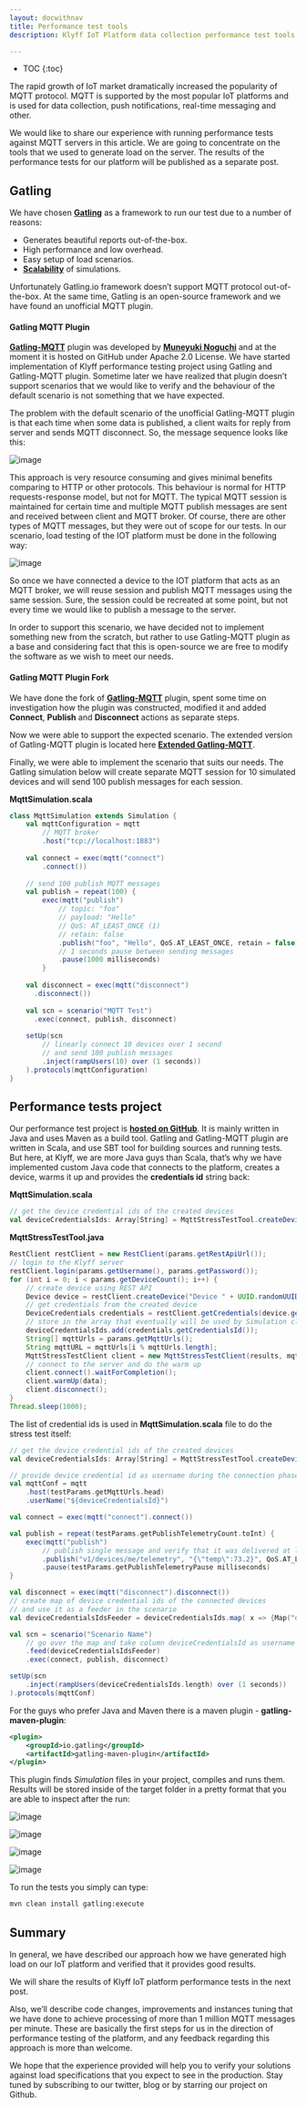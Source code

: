 ```yaml
---
layout: docwithnav
title: Performance test tools
description: Klyff IoT Platform data collection performance test tools

---
```


* TOC
{:toc}

The rapid growth of IoT market dramatically increased the popularity of MQTT protocol. MQTT is supported by the most popular IoT platforms and is used for data collection, push notifications, real-time messaging and other. 

We would like to share our experience with running performance tests against MQTT servers in this article. We are going to concentrate on the tools that we used to generate load on the server. The results of the performance tests for our platform will be published as a separate post.
 
## Gatling

We have chosen [**Gatling**](http://gatling.io/) as a framework to run our test due to a number of reasons:

 * Generates beautiful reports out-of-the-box.
 * High performance and low overhead.
 * Easy setup of load scenarios.
 * [**Scalability**](https://gatling.io/docs/gatling/guides/scaling_out/) of simulations.

Unfortunately Gatling.io framework doesn’t support MQTT protocol out-of-the-box. At the same time, Gatling is an open-source framework and we have found an unofficial MQTT plugin.

#### Gatling MQTT Plugin

[**Gatling-MQTT**](https://github.com/mnogu/gatling-mqtt) plugin was developed by [**Muneyuki Noguchi**](https://github.com/mnogu) and at the moment it is hosted on GitHub under Apache 2.0 License. We have started implementation of Klyff performance testing project using Gatling and Gatling-MQTT plugin. Sometime later we have realized that plugin doesn’t support scenarios that we would like to verify and the behaviour of the default scenario is not something that we have expected.

The problem with the default scenario of the unofficial Gatling-MQTT plugin is that each time when some data is published, a client waits for reply from server and sends MQTT disconnect. So, the message sequence looks like this: 

![image](/images/reference/performance-tools/connect-publish-disconnect.png)

This approach is very resource consuming and gives minimal benefits comparing to HTTP or other protocols. This behaviour is normal for HTTP requests-response model, but not for MQTT. The typical MQTT session is maintained for certain time and multiple MQTT publish messages are sent and received between client and MQTT broker. Of course, there are other types of MQTT messages, but they were out of scope for our tests. In our scenario, load testing of the IOT platform must be done in the following way:

![image](/images/reference/performance-tools/connect-publish-publish-publish-disconnect.png)

So once we have connected a device to the IOT platform that acts as an MQTT broker, we will reuse session and publish MQTT messages using the same session. Sure, the session could be recreated at some point, but not every time we would like to publish a message to the server. 

In order to support this scenario, we have decided not to implement something new from the scratch, but rather to use Gatling-MQTT plugin as a base and considering fact that this is open-source we are free to modify the software as we wish to meet our needs.

#### Gatling MQTT Plugin Fork

We have done the fork of [**Gatling-MQTT**](https://github.com/mnogu/gatling-mqtt) plugin, spent some time on investigation how the plugin was constructed, modified it and added **Connect**, **Publish** and **Disconnect** actions as separate steps. 

Now we were able to support the expected scenario. The extended version of Gatling-MQTT plugin is located here [**Extended Gatling-MQTT**](https://github.com/thingsboard/gatling-mqtt).

Finally, we were able to implement the scenario that suits our needs. The Gatling simulation below will create separate MQTT session for 10 simulated devices and will send 100 publish messages for each session.

**MqttSimulation.scala**

```scala
class MqttSimulation extends Simulation {
    val mqttConfiguration = mqtt
        // MQTT broker
        .host("tcp://localhost:1883")
    
    val connect = exec(mqtt("connect")
        .connect())
    
    // send 100 publish MQTT messages
    val publish = repeat(100) {
        exec(mqtt("publish")
            // topic: "foo"
            // payload: "Hello"
            // QoS: AT_LEAST_ONCE (1)
            // retain: false
            .publish("foo", "Hello", QoS.AT_LEAST_ONCE, retain = false))
            // 1 seconds pause between sending messages
            .pause(1000 milliseconds)
        }
    
    val disconnect = exec(mqtt("disconnect")
      .disconnect())
    
    val scn = scenario("MQTT Test")
      .exec(connect, publish, disconnect)
    
    setUp(scn
        // linearly connect 10 devices over 1 second 
        // and send 100 publish messages
        .inject(rampUsers(10) over (1 seconds))
    ).protocols(mqttConfiguration)
}
```

## Performance tests project

Our performance test project is [**hosted on GitHub**](https://github.com/thingsboard/performance-tests). It is mainly written in Java and uses Maven as a build tool. Gatling and Gatling-MQTT plugin are written in Scala, and use SBT tool for building sources and running tests. But here, at Klyff, we are more Java guys than Scala, that’s why we have implemented custom Java code that connects to the platform, creates a device, warms it up and provides the **credentials id** string back:

**MqttSimulation.scala**

```scala
// get the device credential ids of the created devices
val deviceCredentialsIds: Array[String] = MqttStressTestTool.createDevices(testParams).asScala.toArray
```

**MqttStressTestTool.java**

```java
RestClient restClient = new RestClient(params.getRestApiUrl());
// login to the Klyff server
restClient.login(params.getUsername(), params.getPassword());
for (int i = 0; i < params.getDeviceCount(); i++) {
    // create device using REST API
    Device device = restClient.createDevice("Device " + UUID.randomUUID());
    // get credentials from the created device
    DeviceCredentials credentials = restClient.getCredentials(device.getId());
    // store in the array that eventually will be used by Simulation class    
    deviceCredentialsIds.add(credentials.getCredentialsId());
    String[] mqttUrls = params.getMqttUrls();
    String mqttURL = mqttUrls[i % mqttUrls.length];
    MqttStressTestClient client = new MqttStressTestClient(results, mqttURL, credentials.getCredentialsId());
    // connect to the server and do the warm up 
    client.connect().waitForCompletion();
    client.warmUp(data);
    client.disconnect();
}
Thread.sleep(1000);
```

The list of credential ids is used in **MqttSimulation.scala** file to do the stress test itself:

```scala
// get the device credential ids of the created devices
val deviceCredentialsIds: Array[String] = MqttStressTestTool.createDevices(testParams).asScala.toArray

// provide device credential id as username during the connection phase to the Klyff server
val mqttConf = mqtt
    .host(testParams.getMqttUrls.head)
    .userName("${deviceCredentialsId}")

val connect = exec(mqtt("connect").connect())

val publish = repeat(testParams.getPublishTelemetryCount.toInt) {
    exec(mqtt("publish") 
        // publish single message and verify that it was delivered at least once
        .publish("v1/devices/me/telemetry", "{\"temp\":73.2}", QoS.AT_LEAST_ONCE, retain = false))
        .pause(testParams.getPublishTelemetryPause milliseconds)
}

val disconnect = exec(mqtt("disconnect").disconnect())
// create map of device credential ids of the connected devices  
// and use it as a feeder in the scenario
val deviceCredentialsIdsFeeder = deviceCredentialsIds.map( x => {Map("deviceCredentialsId" -> x)})

val scn = scenario("Scenario Name")
    // go over the map and take column deviceCredentialsId as username
    .feed(deviceCredentialsIdsFeeder)
    .exec(connect, publish, disconnect)

setUp(scn
    .inject(rampUsers(deviceCredentialsIds.length) over (1 seconds))
).protocols(mqttConf)
```

For the guys who prefer Java and Maven there is a maven plugin - **gatling-maven-plugin**:

```xml
<plugin>
    <groupId>io.gatling</groupId>
    <artifactId>gatling-maven-plugin</artifactId>
</plugin>
```

This plugin finds *Simulation* files in your project, compiles and runs them. Results will be stored inside of the target folder in a pretty format that you are able to inspect after the run:

![image](/images/reference/performance-tools/gatling-indicators.png)

![image](/images/reference/performance-tools/gatling-statistics.png)

![image](/images/reference/performance-tools/gatling-number-of-requests-per-second.png)

![image](/images/reference/performance-tools/gatling-number-of-responses-per-second.png)

To run the tests you simply can type: 

```bash
mvn clean install gatling:execute
```

## Summary

In general, we have described our approach how we have generated high load on our IoT platform and verified that it provides good results. 

We will share the results of Klyff IoT platform performance tests in the next post.

Also, we’ll describe code changes, improvements and instances tuning that we have done to achieve processing of more than 1 million MQTT messages per minute. These are basically the first steps for us in the direction of performance testing of the platform, and any feedback regarding this approach is more than welcome. 

We hope that the experience provided will help you to verify your solutions against load specifications that you expect to see in the production. Stay tuned by subscribing to our twitter, blog or by starring our project on Github.
